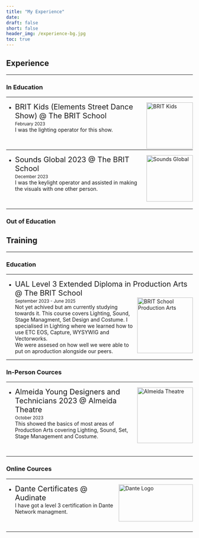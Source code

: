 ```yaml
---
title: "My Experience"
date:
draft: false
short: false
header_img: /experience-bg.jpg
toc: true
---
```


## Experience

<hr>

### In Education

<hr>

<a target="_blank" href="https://www.britkids.org/croydon/page/?title=Performing+Arts&pid=1035"><img src="/BRITKids.png" alt="BRIT Kids" width="125" height="125" align="right"/>  </a>

* <t style="font-size:20px;"> BRIT Kids (Elements Street Dance Show) @ The BRIT School </t>   
<small>February 2023</small>  
I was the lighting operator for this show.

<br>

<hr>

<a target="_blank" href="https://www.brit.croydon.sch.uk/blog/?pid=6&nid=11&storyid=284"><img src="/SoundsGlobal2023.jpg" alt="Sounds Global" width="125" height="125" align="right"/>  </a>


* <t style="font-size:20px;"> Sounds Global 2023 @ The BRIT School </t>   
<small>December 2023</small>  
I was the keylight operator and assisted in making the visuals with one other person.

<br>

<hr>

### Out of Education



## Training

<hr>

### Education

<hr>

* <t style="font-size:20px;"> UAL Level 3 Extended Diploma in Production Arts @ The BRIT School </t>  
<a target="_blank" href="https://www.brit.croydon.sch.uk/pa"><img src="/BritSchoolPA.jpg" alt="BRIT School Production Arts" width="150" height="150" align="right"/>  </a>
<small>September 2023 - June 2025</small>  
Not yet achived but am currently studying towards it. This course covers Lighting, Sound, Stage Managment, Set Design and Costume. I specialised in Lighting where we learned how to use ETC EOS, Capture, WYSYWIG and Vectorworks. <br>    We were assesed on how well we were able to put on aproduction alongside our peers.

<hr>

### In-Person Cources

<hr>

<a target="_blank" href="https://almeida.co.uk/get-involved/young-artists/young-designers-and-technicians/"> <img src="/AlmeidaTheatre.jpg" alt="Almeida Theatre" width="150" height="150" align="right"/> </a>        

* <t style="font-size:20px;">  Almeida Young Designers and Technicians 2023 @ Almeida Theatre </t>  
<small>October 2023</small>  
This showed the basics of most areas of Production Arts covering Lighting, Sound, Set, Stage Management and Costume. 

<br>

<hr>

### Online Cources

<hr>  

<a target="_blank" href="https://www.audinate.com/learning/training-certification/dante-certification-program"> <img src="/DanteLogo_01.jpg" alt="Dante Logo" width="200" height="100" align="right"/> </a>

* <t style="font-size:20px;"> Dante Certificates @ Audinate </t>  
 I have got a level 3 certification in Dante Network managment.

<br>

<hr>